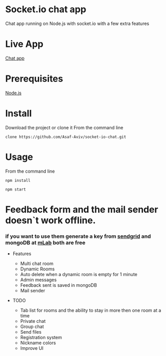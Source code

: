 # Socket.io chat app
Chat app running on Node.js with socket.io with a few extra features

# Live App
[Chat app](https://asaf-aviv-chat.herokuapp.com/)


# Prerequisites
[Node.js](https://nodejs.org/en/download/)
# Install
Download the project or clone it From the command line

`clone https://github.com/Asaf-Aviv/socket-io-chat.git`

# Usage
From the command line

`npm install`

`npm start`

# Feedback form and the mail sender doesn`t work offline. 

### if you want to use them generate a key from [sendgrid](https://sendgrid.com/) and mongoDB at [mLab](https://mlab.com/) both are free

* Features
  * Multi chat room
  * Dynamic Rooms
  * Auto delete when a dynamic room is empty for 1 minute
  * Admin messages
  * Feedback sent is saved in mongoDB
  * Mail sender
  
* TODO
  * Tab list for rooms and the ability to stay in more then one room at a time
  * Private chat
  * Group chat
  * Send files
  * Registration system
  * Nickname colors
  * Improve UI
